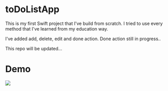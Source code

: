 # toDoListApp

This is my first Swift project that I've build from scratch. I tried to use every method that I've learned from my education way.

I've added add, delete, edit and done action. Done action still in progress..



This repo will be updated...



<h1> Demo </h1>

<img src="https://user-images.githubusercontent.com/79763515/173247829-83ac5ecd-d5dd-4aa6-aa4b-e2119f06ff66.gif" />

